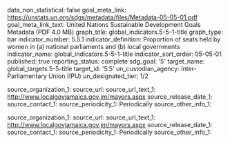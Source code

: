 data_non_statistical: false
goal_meta_link: https://unstats.un.org/sdgs/metadata/files/Metadata-05-05-01.pdf
goal_meta_link_text: United Nations Sustainable Development Goals Metadata (PDF 4.0
  MB)
graph_title: global_indicators.5-5-1-title
graph_type: bar
indicator_number: 5.5.1
indicator_definition: Proportion of seats held by women in (a) national parliaments
  and (b) local governments
indicator_name: global_indicators.5-5-1-title
indicator_sort_order: 05-05-01
published: true
reporting_status: complete
sdg_goal: '5'
target_name: global_targets.5-5-title
target_id: '5.5'
un_custodian_agency: Inter-Parliamentary Union (IPU)
un_designated_tier: 1/2

source_organization_1: 
source_url: 
source_url_text_1: http://www.localgovjamaica.gov.jm/mayors.aspx 
source_release_date_1: 
source_contact_1: 
source_periodicity_1: Periodically
source_other_info_1: 

source_organization_1: 
source_url: 
source_url_text_1: http://www.localgovjamaica.gov.jm/mayors.aspx 
source_release_date_1: 
source_contact_1: 
source_periodicity_1: Periodically
source_other_info_1: 
